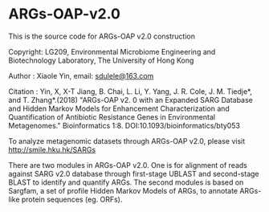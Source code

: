 # ARGs-OAP-v2.0
This is the source code for ARGs-OAP v2.0 construction

Copyright: LG209, Environmental Microbiome Engineering and Biotechnology Laboratory, The University of Hong Kong

Author   : Xiaole Yin, email: sdulele@163.com

Citation : Yin, X, X-T Jiang, B. Chai, L. Li, Y. Yang, J. R. Cole, J. M. Tiedje*, and T. Zhang*.(2018) "ARGs-OAP v2. 0 with an Expanded SARG Database and Hidden Markov Models for Enhancement Characterization and Quantification of Antibiotic Resistance Genes in Environmental Metagenomes." Bioinformatics 1:8. DOI:10.1093/bioinformatics/bty053

To analyze metagenomic datasets through ARGs-OAP v2.0, please visit http://smile.hku.hk/SARGs

There are two modules in ARGs-OAP v2.0. One is for alignment of reads against SARG v2.0 database through first-stage UBLAST and second-stage BLAST to identify and quantify ARGs. The second modules is based on Sargfam, a set of profile Hidden Markov Models of ARGs, to annotate ARGs-like protein sequences (eg. ORFs).
